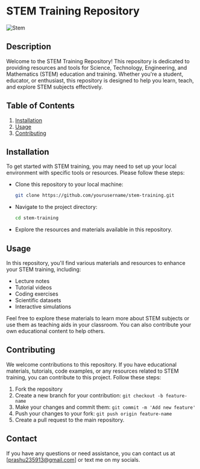 # STEM Training Repository
![Stem](https://yetiacademy.com/wp-content/uploads/2020/06/STEM-Education.jpg)


## Description

Welcome to the STEM Training Repository! This repository is dedicated to providing resources and tools for Science, Technology, Engineering, and Mathematics (STEM) education and training. Whether you're a student, educator, or enthusiast, this repository is designed to help you learn, teach, and explore STEM subjects effectively.

## Table of Contents

1. [Installation](#installation)
2. [Usage](#usage)
3. [Contributing](#contributing)

## Installation

To get started with STEM training, you may need to set up your local environment with specific tools or resources. Please follow these steps:

- Clone this repository to your local machine:
  ```bash
  git clone https://github.com/yourusername/stem-training.git
  ```

- Navigate to the project directory:
  ```bash
  cd stem-training
  ```

- Explore the resources and materials available in this repository.

## Usage

In this repository, you'll find various materials and resources to enhance your STEM training, including:

- Lecture notes
- Tutorial videos
- Coding exercises
- Scientific datasets
- Interactive simulations

Feel free to explore these materials to learn more about STEM subjects or use them as teaching aids in your classroom. You can also contribute your own educational content to help others.

## Contributing

We welcome contributions to this repository. If you have educational materials, tutorials, code examples, or any resources related to STEM training, you can contribute to this project. Follow these steps:

1. Fork the repository
2. Create a new branch for your contribution: `git checkout -b feature-name`
3. Make your changes and commit them: `git commit -m 'Add new feature'`
4. Push your changes to your fork: `git push origin feature-name`
5. Create a pull request to the main repository.

## Contact

If you have any questions or need assistance, you can contact us at [prashu235913@gmail.com] or text me on my socials.
```
